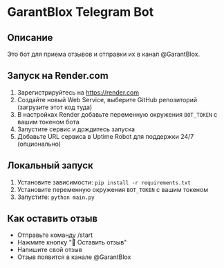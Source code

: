 # GarantBlox Telegram Bot

## Описание
Это бот для приема отзывов и отправки их в канал @GarantBlox.

## Запуск на Render.com
1. Зарегистрируйтесь на https://render.com
2. Создайте новый Web Service, выберите GitHub репозиторий (загрузите этот код туда)
3. В настройках Render добавьте переменную окружения `BOT_TOKEN` с вашим токеном бота
4. Запустите сервис и дождитесь запуска
5. Добавьте URL сервиса в Uptime Robot для поддержки 24/7 (опционально)

## Локальный запуск
1. Установите зависимости: `pip install -r requirements.txt`
2. Установите переменную окружения `BOT_TOKEN` с вашим токеном
3. Запустите: `python main.py`

## Как оставить отзыв
- Отправьте команду /start
- Нажмите кнопку "📝 Оставить отзыв"
- Напишите свой отзыв
- Отзыв появится в канале @GarantBlox